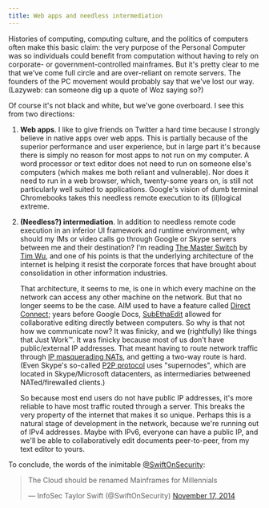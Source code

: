 ```yaml
---
title: Web apps and needless intermediation
---
```


Histories of computing, computing culture, and the politics of computers often make this basic claim: the very purpose of the Personal Computer was so individuals could benefit from computation without having to rely on corporate- or government-controlled mainframes. But it's pretty clear to me that we've come full circle and are over-reliant on remote servers. The founders of the PC movement would probably say that we've lost our way. (Lazyweb: can someone dig up a quote of Woz saying so?)

Of course it's not black and white, but we've gone overboard. I see this from two directions:

1. **Web apps**. I like to give friends on Twitter a hard time because I strongly believe in native apps over web apps. This is partially because of the superior performance and user experience, but in large part it's because there is simply no reason for most apps to not run on my computer. A word processor or text editor does not need to run on someone else's computers (which makes me both reliant and vulnerable). Nor does it need to run in a web browser, which, twenty-some years on, is still not particularly well suited to applications. Google's vision of dumb terminal Chromebooks takes this needless remote execution to its (il)logical extreme.

2. **(Needless?) intermediation**. In addition to needless remote code execution in an inferior UI framework and runtime environment, why should my IMs or video calls go through Google or Skype servers between me and their destination? I'm reading [The Master Switch](http://www.amazon.com/The-Master-Switch-Information-Empires/dp/0307390993) by [Tim Wu](http://timwu.org/), and one of his points is that the underlying architecture of the internet is helping it resist the corporate forces that have brought about consolidation in other information industries.

	That architecture, it seems to me, is one in which every machine on the network can access any other machine on the network. But that no longer seems to be the case. AIM used to have a feature called [Direct Connect](https://trac.adium.im/wiki/ServiceFeatures); years before Google Docs, [SubEthaEdit](http://www.codingmonkeys.de/subethaedit/) allowed for collaborative editing directly between computers. So why is that not how we communicate now? It was finicky, and we (rightfully) like things that Just Work™. It was finicky because most of us don't have public/external IP addresses. That meant having to route network traffic through [IP masquerading NATs](https://en.wikipedia.org/wiki/Network_address_translation), and getting a two-way route is hard.	(Even Skype's so-called [P2P protocol](https://en.wikipedia.org/wiki/Skype_protocol) uses "supernodes", which are located in Skype/Microsoft datacenters, as intermediaries betweened NATed/firewalled clients.)

	So because most end users do not have public IP addresses, it's more reliable to have most traffic routed through a server. This breaks the very property of the internet that makes it so unique. Perhaps this is a natural stage of development in the network, because we're running out of IPv4 addresses. Maybe with IPv6, everyone can have a public IP, and we'll be able to collaboratively edit documents peer-to-peer, from my text editor to yours.

To conclude, the words of the inimitable [@SwiftOnSecurity](https://twitter.com/SwiftOnSecurity):

<blockquote class="twitter-tweet" lang="en"><p>The Cloud should be renamed Mainframes for Millennials</p>&mdash; InfoSec Taylor Swift (@SwiftOnSecurity) <a href="https://twitter.com/SwiftOnSecurity/status/534478342267740160">November 17, 2014</a></blockquote>
<script async src="//platform.twitter.com/widgets.js" charset="utf-8"></script>